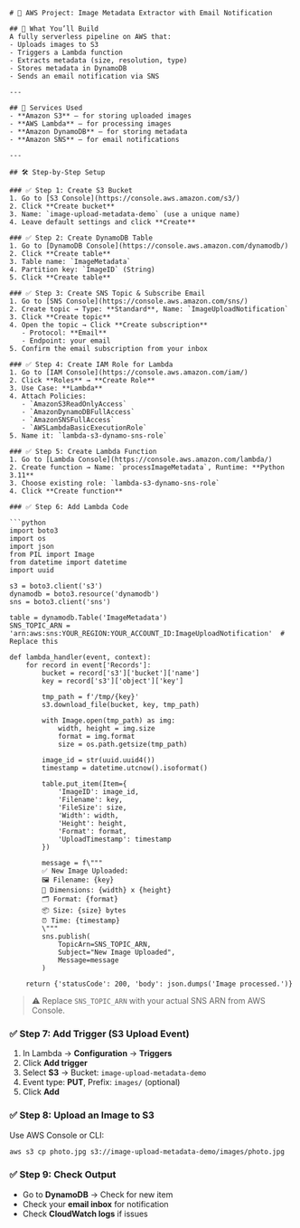 ```
# 📸 AWS Project: Image Metadata Extractor with Email Notification

## 🚀 What You’ll Build
A fully serverless pipeline on AWS that:
- Uploads images to S3
- Triggers a Lambda function
- Extracts metadata (size, resolution, type)
- Stores metadata in DynamoDB
- Sends an email notification via SNS

---

## 🧰 Services Used
- **Amazon S3** — for storing uploaded images
- **AWS Lambda** — for processing images
- **Amazon DynamoDB** — for storing metadata
- **Amazon SNS** — for email notifications

---

## 🛠️ Step-by-Step Setup

### ✅ Step 1: Create S3 Bucket
1. Go to [S3 Console](https://console.aws.amazon.com/s3/)
2. Click **Create bucket**
3. Name: `image-upload-metadata-demo` (use a unique name)
4. Leave default settings and click **Create**

### ✅ Step 2: Create DynamoDB Table
1. Go to [DynamoDB Console](https://console.aws.amazon.com/dynamodb/)
2. Click **Create table**
3. Table name: `ImageMetadata`
4. Partition key: `ImageID` (String)
5. Click **Create table**

### ✅ Step 3: Create SNS Topic & Subscribe Email
1. Go to [SNS Console](https://console.aws.amazon.com/sns/)
2. Create topic → Type: **Standard**, Name: `ImageUploadNotification`
3. Click **Create topic**
4. Open the topic → Click **Create subscription**
   - Protocol: **Email**
   - Endpoint: your email
5. Confirm the email subscription from your inbox

### ✅ Step 4: Create IAM Role for Lambda
1. Go to [IAM Console](https://console.aws.amazon.com/iam/)
2. Click **Roles** → **Create Role**
3. Use Case: **Lambda**
4. Attach Policies:
   - `AmazonS3ReadOnlyAccess`
   - `AmazonDynamoDBFullAccess`
   - `AmazonSNSFullAccess`
   - `AWSLambdaBasicExecutionRole`
5. Name it: `lambda-s3-dynamo-sns-role`

### ✅ Step 5: Create Lambda Function
1. Go to [Lambda Console](https://console.aws.amazon.com/lambda/)
2. Create function → Name: `processImageMetadata`, Runtime: **Python 3.11**
3. Choose existing role: `lambda-s3-dynamo-sns-role`
4. Click **Create function**

### ✅ Step 6: Add Lambda Code

```python
import boto3
import os
import json
from PIL import Image
from datetime import datetime
import uuid

s3 = boto3.client('s3')
dynamodb = boto3.resource('dynamodb')
sns = boto3.client('sns')

table = dynamodb.Table('ImageMetadata')
SNS_TOPIC_ARN = 'arn:aws:sns:YOUR_REGION:YOUR_ACCOUNT_ID:ImageUploadNotification'  # Replace this

def lambda_handler(event, context):
    for record in event['Records']:
        bucket = record['s3']['bucket']['name']
        key = record['s3']['object']['key']
        
        tmp_path = f'/tmp/{key}'
        s3.download_file(bucket, key, tmp_path)
        
        with Image.open(tmp_path) as img:
            width, height = img.size
            format = img.format
            size = os.path.getsize(tmp_path)
        
        image_id = str(uuid.uuid4())
        timestamp = datetime.utcnow().isoformat()

        table.put_item(Item={
            'ImageID': image_id,
            'Filename': key,
            'FileSize': size,
            'Width': width,
            'Height': height,
            'Format': format,
            'UploadTimestamp': timestamp
        })

        message = f\""" 
        ✅ New Image Uploaded:
        🖼 Filename: {key}
        📐 Dimensions: {width} x {height}
        🗂 Format: {format}
        📦 Size: {size} bytes
        ⏰ Time: {timestamp}
        \"""
        sns.publish(
            TopicArn=SNS_TOPIC_ARN,
            Subject="New Image Uploaded",
            Message=message
        )

    return {'statusCode': 200, 'body': json.dumps('Image processed.')}
```

> ⚠️ Replace `SNS_TOPIC_ARN` with your actual SNS ARN from AWS Console.

### ✅ Step 7: Add Trigger (S3 Upload Event)
1. In Lambda → **Configuration** → **Triggers**
2. Click **Add trigger**
3. Select **S3** → Bucket: `image-upload-metadata-demo`
4. Event type: **PUT**, Prefix: `images/` (optional)
5. Click **Add**

### ✅ Step 8: Upload an Image to S3
Use AWS Console or CLI:

```bash
aws s3 cp photo.jpg s3://image-upload-metadata-demo/images/photo.jpg
```

### ✅ Step 9: Check Output
- Go to **DynamoDB** → Check for new item
- Check your **email inbox** for notification
- Check **CloudWatch logs** if issues
